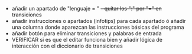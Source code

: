 - añadir un apartado de "lenguaje = "
~~- quitar los ":" por "=" en transiciones~~
- añadir instrucciones o apartados (infotips) para cada apartado ó añadir una columna donde aparezcan las instrucciones básicas del programa
- añadir botón para eliminar transiciones y palabras de entrada
- VERIFICAR si es que el editar funciona bien y añadir lógica de interacción con el diccionario de transiciones
